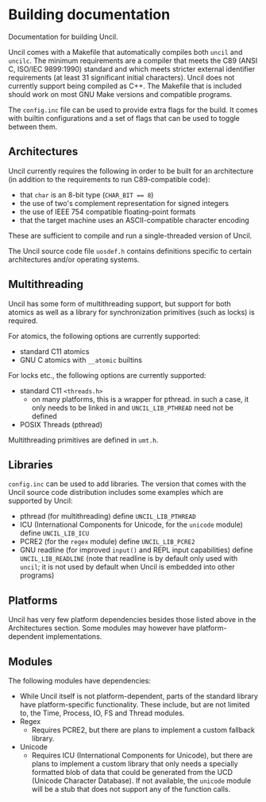 
# Building documentation

Documentation for building Uncil.

Uncil comes with a Makefile that automatically compiles both `uncil` and
`uncilc`. The minimum requirements are a compiler that meets the C89
(ANSI C, ISO/IEC 9899:1990) standard and which meets stricter external
identifier requirements (at least 31 significant initial characters).
Uncil does not currently support being compiled as C++.
The Makefile that is included should work on most GNU Make versions and
compatible programs.

The `config.inc` file can be used to provide extra flags for the build.
It comes with builtin configurations and a set of flags that can be used to
toggle between them.

## Architectures

Uncil currently requires the following in order to be built for an
architecture (in addition to the requirements to run C89-compatible code):

* that `char` is an 8-bit type (`CHAR_BIT == 8`)
* the use of two's complement representation for signed integers
* the use of IEEE 754 compatible floating-point formats
* that the target machine uses an ASCII-compatible character encoding

These are sufficient to compile and run a single-threaded version of Uncil.

The Uncil source code file `uosdef.h` contains definitions specific to
certain architectures and/or operating systems.

## Multithreading

Uncil has some form of multithreading support, but support for both atomics
as well as a library for synchronization primitives (such as locks) is required.

For atomics, the following options are currently supported:
* standard C11 atomics
* GNU C atomics with `__atomic` builtins

For locks etc., the following options are currently supported:
* standard C11 `<threads.h>`
  * on many platforms, this is a wrapper for pthread. in such a case, it
    only needs to be linked in and `UNCIL_LIB_PTHREAD` need not be defined
* POSIX Threads (pthread)

Multithreading primitives are defined in `umt.h`.

## Libraries

`config.inc` can be used to add libraries. The version that comes with the
Uncil source code distribution includes some examples which are supported
by Uncil:

* pthread (for multithreading)
  define `UNCIL_LIB_PTHREAD`
* ICU (International Components for Unicode, for the `unicode` module)
  define `UNCIL_LIB_ICU`
* PCRE2 (for the `regex` module)
  define `UNCIL_LIB_PCRE2`
* GNU readline (for improved `input()` and REPL input capabilities)
  define `UNCIL_LIB_READLINE`
  (note that readline is by default only used with `uncil`; it is not used
   by default when Uncil is embedded into other programs)

## Platforms

Uncil has very few platform dependencies besides those listed above in the
Architectures section. Some modules may however have platform-dependent
implementations.

## Modules

The following modules have dependencies:

* While Uncil itself is not platform-dependent, parts of the standard
  library have platform-specific functionality. These include, but are not
  limited to, the Time, Process, IO, FS and Thread modules.
* Regex
  * Requires PCRE2, but there are plans to implement a custom fallback library.
* Unicode
  * Requires ICU (International Components for Unicode), but there are plans
    to implement a custom library that only needs a specially formatted blob
    of data that could be generated from the UCD (Unicode
    Character Database). If not available, the `unicode` module will
    be a stub that does not support any of the function calls.

